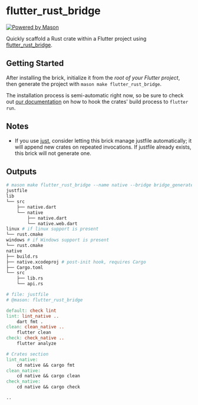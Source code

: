 # flutter_rust_bridge

[![Powered by Mason](https://img.shields.io/endpoint?url=https%3A%2F%2Ftinyurl.com%2Fmason-badge)](https://github.com/felangel/mason)

Quickly scaffold a Rust crate within a Flutter project using [flutter_rust_bridge](https://github.com/fzyzcjy/flutter_rust_bridge).

## Getting Started

After installing the brick, initialize it from the _root of your Flutter project_,
then generate the project with `mason make flutter_rust_bridge`.

The installation process is semi-automatic right now, so be sure to
check out [our documentation](http://cjycode.com/flutter_rust_bridge/integrate.html)
on how to hook the crates' build process to `flutter run`.

## Notes

- If you use [just](https://github.com/casey/just), consider letting this brick manage
  justfile automatically; it will append new crates on repeated invocations.
  If justfile already exists, this brick will not generate one.

## Outputs

```bash
# mason make flutter_rust_bridge --name native --bridge bridge_generated
justfile
lib
└── src
    ├── native.dart
    └── native
        ├── native.dart
        └── native.web.dart
linux # if linux support is present
└── rust.cmake
windows # if Windows support is present
└── rust.cmake
native
├── build.rs
├── native.xcodeproj # post-init hook, requires Cargo
├── Cargo.toml
└── src
    ├── lib.rs
    └── api.rs
```

```makefile
# file: justfile
# @mason: flutter_rust_bridge

default: check lint
lint: lint_native ..
    dart fmt .
clean: clean_native ..
    flutter clean
check: check_native ..
    flutter analyze

# Crates section
lint_native:
    cd native && cargo fmt
clean_native:
    cd native && cargo clean
check_native:
    cd native && cargo check

..
```
